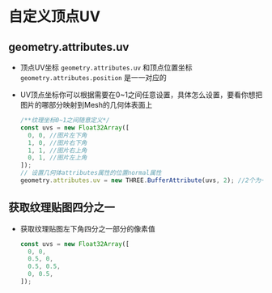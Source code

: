 # 自定义顶点UV

## geometry.attributes.uv

+ 顶点UV坐标 `geometry.attributes.uv` 和顶点位置坐标 `geometry.attributes.position` 是一一对应的
+ UV顶点坐标你可以根据需要在0~1之间任意设置，具体怎么设置，要看你想把图片的哪部分映射到Mesh的几何体表面上


  ```js
  /**纹理坐标0~1之间随意定义*/
  const uvs = new Float32Array([
    0, 0, //图片左下角
    1, 0, //图片右下角
    1, 1, //图片右上角
    0, 1, //图片左上角
  ]);
  // 设置几何体attributes属性的位置normal属性
  geometry.attributes.uv = new THREE.BufferAttribute(uvs, 2); //2个为一组,表示一个顶点的纹理坐标
  ```

## 获取纹理贴图四分之一

+ 获取纹理贴图左下角四分之一部分的像素值

  ```js
  const uvs = new Float32Array([
    0, 0,
    0.5, 0,
    0.5, 0.5,
    0, 0.5,
  ]);
  ```
